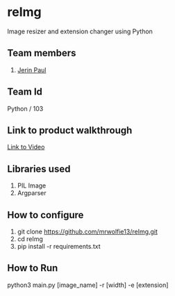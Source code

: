 # reImg
Image resizer and extension changer using Python
## Team members
1. <a href="https://github.com/mrwolfie13">Jerin Paul<a>
## Team Id
Python / 103
## Link to product walkthrough
  <a href="https://www.loom.com/share/e1118947890a4763a603cd78b1d4e7a5">Link to Video</a>
## Libraries used
1. PIL Image
2. Argparser
## How to configure
1. git clone https://github.com/mrwolfie13/reImg.git
2. cd reImg
3. pip install -r requirements.txt
## How to Run
python3 main.py [image_name] -r [width] -e [extension]
